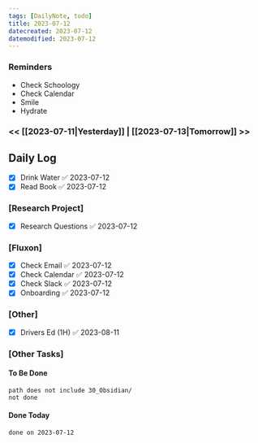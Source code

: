 ```yaml
---
tags: [DailyNote, todo]
title: 2023-07-12
datecreated: 2023-07-12
datemodified: 2023-07-12
---
```


### Reminders
- Check Schoology
- Check Calendar
- Smile
- Hydrate

### << [[2023-07-11|Yesterday]] | [[2023-07-13|Tomorrow]] >>

## Daily Log

- [x] Drink Water ✅ 2023-07-12
- [x] Read Book ✅ 2023-07-12

### [Research Project]

 - [x] Research Questions ✅ 2023-07-12

### [Fluxon]

- [x] Check Email ✅ 2023-07-12
- [x] Check Calendar ✅ 2023-07-12
- [x] Check Slack ✅ 2023-07-12
- [x] Onboarding ✅ 2023-07-12

### [Other]

- [x] Drivers Ed (1H) ✅ 2023-08-11

### [Other Tasks]

#### To Be Done

```tasks
path does not include 30_Obsidian/
not done
```

#### Done Today

```tasks
done on 2023-07-12
```